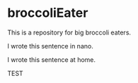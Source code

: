 # broccoliEater

This is a repository for big broccoli eaters.

I wrote this sentence in nano.

I wrote this sentence at home.

TEST


